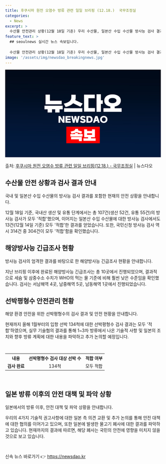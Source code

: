 ```yaml
---
title: 후쿠시마 원전 오염수 방류 관련 일일 브리핑 (12.18.)  국무조정실
categories:
  - News
excerpt: >
  수산물 안전관리 상황(12월 18일 기준) 우리 수산물, 일본산 수입 수산물 방사능 검사 결과 모두 적합입니…
feature_text: >
  ## seoulnews 실시간 뉴스 속보입니다.

  수산물 안전관리 상황(12월 18일 기준) 우리 수산물, 일본산 수입 수산물 방사능 검사 결과 모두 적합입니…
image: '/assets/img/newsdao_breakingnews.jpg'
---
```


![뉴스다오 속보](/assets/img/newsdao_breakingnews.jpg)

<p>출처: <a href="https://newsdao.kr/2834" rel="dofollow">후쿠시마 원전 오염수 방류 관련 일일 브리핑(12.18.) - 국무조정실</a> | 뉴스다오</p>

<h2 data-ke-size="size26">수산물 안전 상황과 검사 결과 안내</h2>
국내 및 일본산 수입 수산물의 방사능 검사 결과를 포함한 현재의 안전 상황을 안내합니다.

<p data-ke-size="size16">12월 18일 기준, 국내산 생산 및 유통 단계에서는 총 107건(생산 52건, 유통 55건)의 방사능 검사가 모두 '적합'했으며, 이어지는 일본산 수입 수산물에 대한 방사능 검사에서도 13건(12월 14일 기준) 모두 '적합'한 결과를 얻었습니다. 또한, 국민신청 방사능 검사 역시 314건 중 304건이 모두 '적합'함을 확인했습니다.</p>

<h2 data-ke-size="size26">해양방사능 긴급조사 현황</h2>
방사능 검사의 엄격한 결과를 바탕으로 한 해양방사능 긴급조사 현황을 안내합니다.

<p data-ke-size="size16">지난 브리핑 이후에 완료된 해양방사능 긴급조사는 총 10곳에서 진행되었으며, 결과적으로 세슘 및 삼중수소 수치가 WHO의 먹는 물 기준에 비해 훨씬 낮은 수준임을 확인했습니다. 검사는 서남해역 4곳, 남중해역 5곳, 남동해역 1곳에서 진행되었습니다.</p>

<h2 data-ke-size="size26">선박평형수 안전관리 현황</h2>
해양 환경 안전을 위한 선박평형수의 검사 결과 및 안전 현황을 안내합니다.

<p data-ke-size="size16">현재까지 올해 1월부터의 입항 선박 134척에 대한 선박평형수 검사 결과는 모두 '적합'하였으며, 실무 기술협의 결과를 통해 1~3차 방류에서 나온 기술적 사항 및 일본의 조치와 향후 방류 계획에 대한 내용을 파악하고 추가 논의할 예정입니다.</p>

<p data-ke-size="size16">&nbsp;</p>

<table>
	<tr>
		<th>내용</th>
		<th>선박평형수 검사 대상 선박 수</th>
		<th>적합 여부</th>
	</tr>
	<tr>
		<td style="text-align: center; height: 17px;"><b>검사 완료</b></td>
		<td style="text-align: center;">134척</td>
		<td style="text-align: center;">모두 적합</td>
	</tr>
</table>

<p data-ke-size="size16">&nbsp;</p>

<h2 data-ke-size="size26">일본 방류 이후의 안전 대책 및 파악 상황</h2>
일본에서의 방류 이후, 안전 대책 및 파악 상황을 안내합니다.

<p data-ke-size="size16">우리의 4가지 기술적 권고사항에 대한 일본 측 의견 교환 및 추가 논의를 통해 안전 대책에 대한 협의를 이어가고 있으며, 또한 일본에 발생한 물고기 폐사에 대한 결과를 파악하고 있습니다. 현재까지의 결과에 따르면, 해당 폐사는 국민의 안전에 영향을 미치지 않을 것으로 보고 있습니다.</p>

<p data-ke-size="size16">&nbsp;</p>
 

신속 뉴스 바로가기 👉 <a href="https://newsdao.kr" rel="dofollow">https://newsdao.kr</a>


